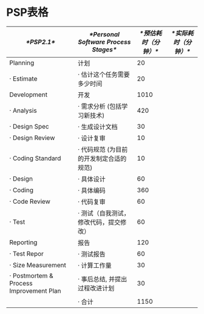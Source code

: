 # PSP表格

| ***\*PSP2.1\****                        | ***\*Personal Software Process Stages\**** | ***\*预估耗时（分钟）\**** | ***\*实际耗时（分钟）\**** |
| --------------------------------------- | ------------------------------------------ | -------------------------- | -------------------------- |
| Planning                                | 计划                                       |        20                    |                            |
| · Estimate                              | · 估计这个任务需要多少时间                 |         20                   |                            |
| Development                             | 开发                                       |      1010                      |                            |
| · Analysis                              | · 需求分析 (包括学习新技术)                |        420                    |                            |
| · Design Spec                           | · 生成设计文档                             |        30                    |                            |
| · Design Review                         | · 设计复审                                 |        10                    |                            |
| · Coding Standard                       | · 代码规范 (为目前的开发制定合适的规范)    |          10                  |                            |
| · Design                                | · 具体设计                                 |         60                   |                            |
| · Coding                                | · 具体编码                                 |         360                   |                            |
| · Code Review                           | · 代码复审                                 |         60                   |                            |
| · Test                                  | · 测试（自我测试，修改代码，提交修改）     |           60                 |                            |
| Reporting                               | 报告                                       |        120                    |                            |
| · Test Repor                            | · 测试报告                                 |         60                   |                            |
| · Size Measurement                      | · 计算工作量                               |         30                   |                            |
| · Postmortem & Process Improvement Plan | · 事后总结, 并提出过程改进计划             |          30                  |                            |
|                                         | · 合计                                     |         1150                   |                            |
